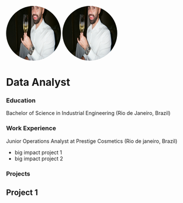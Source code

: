 <img src="https://github.com/juliorodrigues97/portfolio/blob/main/assets/000095900004.jpg?raw=true" alt="Logo" style="border-radius: 50%; width: 150px; height: 150px;">
<style>
  .circular-logo {
    border-radius: 50%;
    width: 150px;
    height: 150px;
  }
</style>
<img src="https://github.com/juliorodrigues97/portfolio/blob/main/assets/000095900004.jpg?raw=true" alt="Logo" class="circular-logo">


# Data Analyst

### Education
Bachelor of Science in Industrial Engineering (Rio de Janeiro, Brazil)

### Work Experience
Junior Operations Analyst at Prestige Cosmetics (Rio de janeiro, Brazil)
- big impact project 1
- big impact project 2

### Projects 
Project 1 
- 
